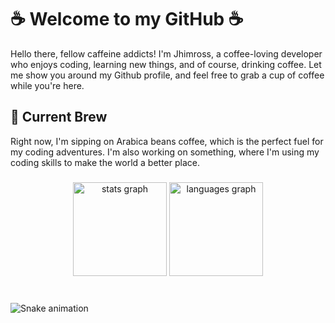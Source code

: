 <h1>☕ Welcome to my GitHub ☕</h1>
	<p>Hello there, fellow caffeine addicts! I'm Jhimross, a coffee-loving developer who enjoys coding, learning new things, and of course, drinking coffee. Let me show you around my Github profile, and feel free to grab a cup of coffee while you're here.</p>
	<h2>🚀 Current Brew</h2>
	<p>Right now, I'm sipping on Arabica beans coffee, which is the perfect fuel for my coding adventures. I'm also working on something, where I'm using my coding skills to make the world a better place.</p>

###

<div align="center">
  <img src="https://github-readme-stats.vercel.app/api?username=jhimross&hide_title=false&hide_rank=false&show_icons=true&include_all_commits=true&count_private=true&disable_animations=false&theme=dark&locale=en&hide_border=false" height="150" alt="stats graph"  />
  <img src="https://github-readme-stats.vercel.app/api/top-langs?username=jhimross&locale=en&hide_title=false&layout=compact&card_width=320&langs_count=5&theme=dark&hide_border=false" height="150" alt="languages graph"  />
</div>


###

<br clear="both">

<img src="https://raw.githubusercontent.com/jhimross/jhimross/blob/output/snake.svg" alt="Snake animation" />

###
